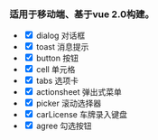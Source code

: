 ### 适用于移动端、基于vue 2.0构建。

  - <input type="checkbox" name="checkbox" checked="checked" /> dialog 对话框
  - <input type="checkbox" name="checkbox" checked="checked" /> toast 消息提示
  - <input type="checkbox" name="checkbox" checked="checked" /> button 按钮
  - <input type="checkbox" name="checkbox" checked="checked" /> cell 单元格
  - <input type="checkbox" name="checkbox" checked="checked" /> tabs 选项卡
  - <input type="checkbox" name="checkbox" checked="checked" /> actionsheet 弹出式菜单
  - <input type="checkbox" name="checkbox" checked="checked" /> picker 滚动选择器
  - <input type="checkbox" name="checkbox" checked="checked" /> carLicense 车牌录入键盘
  - <input type="checkbox" name="checkbox" checked="checked" /> agree 勾选按钮